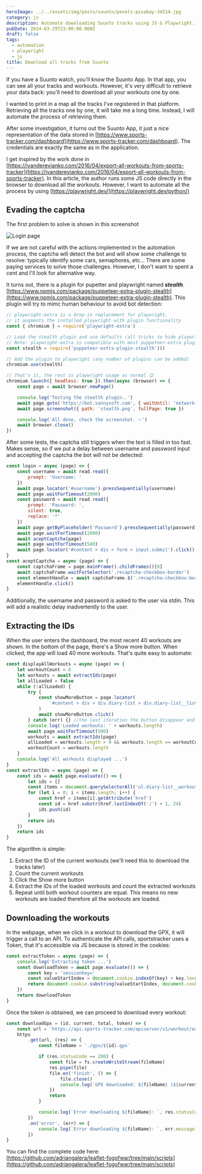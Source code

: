 ```yaml
---
heroImage: ../../assets/img/posts/suunto/pexels-pixabay-34514.jpg
category: js
description: Automate downloading Suunto tracks using JS & Playwright. Bypass captchas, extract workout IDs, and export GPX files seamlessly.
pubDate: 2024-03-29T23:00:00.000Z
draft: false
tags:
  - automation
  - playwright
  - js
title: Download all tracks from Suunto
---
```


If you have a Suunto watch, you'll know the Suunto App. In that app, you can see all your tracks and workouts. However, it's very difficult to retrieve your data back: you'll need to download all your workouts one by one.

I wanted to print in a map all the tracks I've registered in that platform. Retrieving all the tracks one by one, it will take me a long time. Instead, I will automate the process of retrieving them.

After some investigation, it turns out the Suunto App, it just a nice representation of the data stored in [https://www.sports-tracker.com/dashboard](https://www.sports-tracker.com/dashboard). The credentials are exactly the same as in the application.

I get inspired by the work done in [https://ivanderevianko.com/2016/04/export-all-workouts-from-sports-tracker](https://ivanderevianko.com/2016/04/export-all-workouts-from-sports-tracker). In this article, the author runs some JS code directly in the browser to download all the workouts. However, I want to automate all the process by using [https://playwright.dev/](https://playwright.dev/python/)

## Evading the captcha

The first problem to solve is shown in this screenshot

![Login page](../..//assets/img/posts/suunto/suunto.png)

If we are not careful with the actions implemented in the automation process, the captcha will detect the bot and will show some challenge to resolve: typically identify some cars, semaphores, etc... There are some paying services to solve those challenges. However, I don't want to spent a cent and I'll look for alternative way.

It turns out, there is a plugin for pupetter and playwright named **_stealth_**. [https://www.npmjs.com/package/puppeteer-extra-plugin-stealth](https://www.npmjs.com/package/puppeteer-extra-plugin-stealth). This plugin will try to mimc human behaviour to avoid bot detection:

```javascript
// playwright-extra is a drop-in replacement for playwright,
// it augments the installed playwright with plugin functionality
const { chromium } = require('playwright-extra')

// Load the stealth plugin and use defaults (all tricks to hide playwright usage)
// Note: playwright-extra is compatible with most puppeteer-extra plugins
const stealth = require('puppeteer-extra-plugin-stealth')()

// Add the plugin to playwright (any number of plugins can be added)
chromium.use(stealth)

// That's it, the rest is playwright usage as normal 😊
chromium.launch({ headless: true }).then(async (browser) => {
	const page = await browser.newPage()

	console.log('Testing the stealth plugin..')
	await page.goto('https://bot.sannysoft.com', { waitUntil: 'networkidle' })
	await page.screenshot({ path: 'stealth.png', fullPage: true })

	console.log('All done, check the screenshot. ✨')
	await browser.close()
})
```

After some tests, the captcha still triggers when the text is filled in too fast. Makes sense, so if we put a delay between username and password input and accepting the captcha the bot will not be detected:

```javascript
const login = async (page) => {
	const username = await read.read({
		prompt: 'Username: '
	})
	await page.locator('#username').pressSequentially(username)
	await page.waitForTimeout(2000)
	const password = await read.read({
		prompt: 'Password: ',
		silent: true,
		replace: '*'
	})
	await page.getByPlaceholder('Password').pressSequentially(password)
	await page.waitForTimeout(2000)
	await aceptCaptcha(page)
	await page.waitForTimeout(500)
	await page.locator('#content > div > form > input.submit').click()
}
const aceptCaptcha = async (page) => {
	const captchaFrame = page.mainFrame().childFrames()[0]
	await captchaFrame.waitForSelector('.recaptcha-checkbox-border')
	const elementHandle = await captchaFrame.$('.recaptcha-checkbox-border')
	elementHandle.click()
}
```

Additionally, the username and password is asked to the user via stdin. This will add a realistic delay inadvertently to the user.

## Extracting the IDs

When the user enters the dashboard, the most recent 40 workouts are shown. In the bottom of the page, there's a Show more button. When clicked, the app will load 40 more workouts. That's quite easy to automate:

```javascript
const displayAllWorkouts = async (page) => {
	let workoutCount = 0
	let workouts = await extractIds(page)
	let allLoaded = false
	while (!allLoaded) {
		try {
			const showMoreButton = page.locator(
				'#content > div > div.diary-list > div.diary-list__list.diary-list__ordered-by-date > div'
			)
			await showMoreButton.click()
		} catch (err) {} //the last iteration the button disappear and cause a timeout
		console.log('Loaded workouts: ' + workouts.length)
		await page.waitForTimeout(500)
		workouts = await extractIds(page)
		allLoaded = workouts.length > 0 && workouts.length == workoutCount
		workoutCount = workouts.length
	}
	console.log('All workouts displayed ...')
}
const extractIds = async (page) => {
	const ids = await page.evaluate(() => {
		let ids = []
		const items = document.querySelectorAll('ul.diary-list__workouts li a')
		for (let i = 0; i < items.length; i++) {
			const href = items[i].getAttribute('href')
			const id = href.substr(href.lastIndexOf('/') + 1, 24)
			ids.push(id)
		}
		return ids
	})
	return ids
}
```

The algorithm is simple:

1. Extract the ID of the current workouts (we'll need this to download the tracks later)
2. Count the current workouts
3. Click the Show more button
4. Extract the IDs of the loaded workouts and count the extracted workouts
5. Repeat until both workout counters are equal. This means no new workouts are loaded therefore all the workouts are loaded.

## Downloading the workouts

In the webpage, when we click in a workout to download the GPX, it will trigger a call to an API. To authenticate the API calls, sportstracker uses a Token, that it's accessible via JS because is stored in the cookies:

```javascript
const extractToken = async (page) => {
	console.log('Extracting token ...')
	const downloadToken = await page.evaluate(() => {
		const key = 'sessionkey='
		const valueStartIndex = document.cookie.indexOf(key) + key.length
		return document.cookie.substring(valueStartIndex, document.cookie.indexOf(';', valueStartIndex))
	})
	return downloadToken
}
```

Once the token is obtained, we can proceed to download every workout:

```javascript
const downloadGpx = (id, current, total, token) => {
	const url = `https://api.sports-tracker.com/apiserver/v1/workout/exportGpx/${id}?token=${token}`
	https
		.get(url, (res) => {
			const fileName = `./gpx/${id}.gpx`

			if (res.statusCode == 200) {
				const file = fs.createWriteStream(fileName)
				res.pipe(file)
				file.on('finish', () => {
					file.close()
					console.log(`GPX downloaded: ${fileName} (${current}/${total})`)
				})
				return
			}

			console.log(`Error downloading ${fileName}: `, res.statusCode, res.statusMessage)
		})
		.on('error', (err) => {
			console.log(`Error downloading ${fileName}: `, err.message)
		})
}
```

You can find the complete code here: [https://github.com/adriangalera/leaflet-fogofwar/tree/main/scripts](https://github.com/adriangalera/leaflet-fogofwar/tree/main/scripts)
